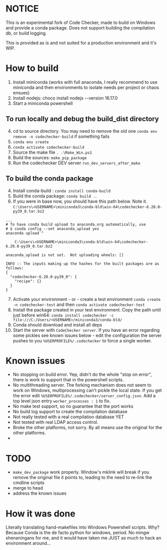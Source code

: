 # NOTICE

This is an experimental fork of Code Checker, made to build on Windows and provide a conda package. Does not support building the compilation db, or build logging. 

This is provided as is and not suited for a production environment and it's WIP.

# How to build

1. Install miniconda (works with full anaconda, I really recommend to use miniconda and then environments to isolate needs per project or chaos ensues)
2. Install nodejs: choco install nodejs --version 16.17.0
3. Start a miniconda powershell

## To run locally and debug the build_dist directory
4. cd to source directory. You may need to remove the old one `conda env remove -n codechecker-build` if something fails
5. `conda env create`
6. `conda activate codechecker-build`
7. Source the make file `. .\Make_Win.ps1`
8. Build the sources: `make_pip_package` 
9. Run the codechecker DEV server `run_dev_servers_after_make`

## To build the conda package
4. Install conda-build : `conda install conda-build`
5. Build the conda package: `conda build .`. 
6. If you were in base now, you should have this path below. Note it.
`C:\Users\<USERNAME>\miniconda3\conda-bld\win-64\codechecker-6.20.0-py39_0.tar.bz2`
```
...
# To have conda build upload to anaconda.org automatically, use
# $ conda config --set anaconda_upload yes
anaconda upload ^

    C:\Users\<USERNAME>\miniconda3\conda-bld\win-64\codechecker-6.20.0-py39_0.tar.bz2

anaconda_upload is not set.  Not uploading wheels: []

INFO :: The inputs making up the hashes for the built packages are as follows:
{
  "codechecker-6.20.0-py39_0": {
    "recipe": {}
  }
}
```
7. Activate your environment - or - create a test environment `conda create -n codechecker-test` and then `conda activate codechecker-test`
8. Install the package created in your test environment. Copy the path until just before win64: `conda install codechecker -c file:///C:/Users/<USERNAME>/miniconda3/conda-bld/`
9. Conda should download and install all deps
10. Start the server with `CodeChecker server`. If you have an error regarding some pickles see known issues below - edit the configuration the server pushes to you `%USERPROFILE%/.codechecker` to force a single worker.


# Known issues

- No stopping on build error. Yep, didn't do the whole "stop on error", there is work to support that in the powershell scripts. 
- No multithreading server. The forking mechanism does not seem to work on Windows, multiprocessing can't pickle the local state. If you get the error edit `%USERPROFILE%/.codechecker/server_config.json`. Add a top level json entry `worker_processes : 1` to fix.
- No make test support, so no guarantee that the port works
- No build log support to create the compilation database
- Not really tested with a real compilation database YET
- Not tested with real LDAP access control.
- Broke the other platforms, not sorry. By all means use the original for the other platforms.
- 
# TODO
- `make_dev_package` work properly. Window's mklink will break if you remove the original file it points to, leading to the need to re-link the cmdline scripts
- merge to head
- address the known issues

# How it was done
Literally translating hand-makefiles into Windows Powershell scripts. Why? Because Conda is the de facto python for windows, period. No mingw shenaningans for me, and it would have taken me JUST as much to hack an environment around...